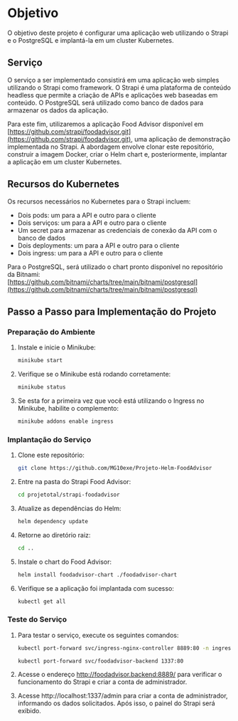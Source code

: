 # Objetivo

O objetivo deste projeto é configurar uma aplicação web utilizando o Strapi e o PostgreSQL e implantá-la em um cluster Kubernetes.

## Serviço

O serviço a ser implementado consistirá em uma aplicação web simples utilizando o Strapi como framework. O Strapi é uma plataforma de conteúdo headless que permite a criação de APIs e aplicações web baseadas em conteúdo. O PostgreSQL será utilizado como banco de dados para armazenar os dados da aplicação.

Para este fim, utilizaremos a aplicação Food Advisor disponível em [https://github.com/strapi/foodadvisor.git](https://github.com/strapi/foodadvisor.git), uma aplicação de demonstração implementada no Strapi. A abordagem envolve clonar este repositório, construir a imagem Docker, criar o Helm chart e, posteriormente, implantar a aplicação em um cluster Kubernetes.

## Recursos do Kubernetes

Os recursos necessários no Kubernetes para o Strapi incluem:

- Dois pods: um para a API e outro para o cliente
- Dois serviços: um para a API e outro para o cliente
- Um secret para armazenar as credenciais de conexão da API com o banco de dados
- Dois deployments: um para a API e outro para o cliente
- Dois ingress: um para a API e outro para o cliente

Para o PostgreSQL, será utilizado o chart pronto disponível no repositório da Bitnami: [https://github.com/bitnami/charts/tree/main/bitnami/postgresql](https://github.com/bitnami/charts/tree/main/bitnami/postgresql)

## Passo a Passo para Implementação do Projeto

### Preparação do Ambiente

1. Instale e inicie o Minikube:
   ```bash
   minikube start
   ```
2. Verifique se o Minikube está rodando corretamente:
    ```bash
    minikube status
    ```
3. Se esta for a primeira vez que você está utilizando o Ingress no Minikube, habilite o complemento:
    ```bash
    minikube addons enable ingress
    ```

### Implantação do Serviço

1. Clone este repositório:
   ```bash
   git clone https://github.com/MG10exe/Projeto-Helm-FoodAdvisor
   ```
2. Entre na pasta do Strapi Food Advisor:
    ```bash
    cd projetotal/strapi-foodadvisor
    ```
3. Atualize as dependências do Helm:
    ```bash
    helm dependency update
    ```
4. Retorne ao diretório raiz:
    ```bash
    cd ..
    ```
5. Instale o chart do Food Advisor:
    ```bash
    helm install foodadvisor-chart ./foodadvisor-chart
    ```
6. Verifique se a aplicação foi implantada com sucesso:
    ```bash
    kubectl get all
    ```

### Teste do Serviço

1. Para testar o serviço, execute os seguintes comandos:
   ```bash
   kubectl port-forward svc/ingress-nginx-controller 8889:80 -n ingress-nginx
   ```

    ```bash
    kubectl port-forward svc/foodadvisor-backend 1337:80
    ```
2. Acesse o endereço http://foodadvisor.backend:8889/ para verificar o funcionamento do Strapi e criar a conta de administrador.

3. Acesse http://localhost:1337/admin para criar a conta de administrador, informando os dados solicitados. Após isso, o painel do Strapi será exibido.
